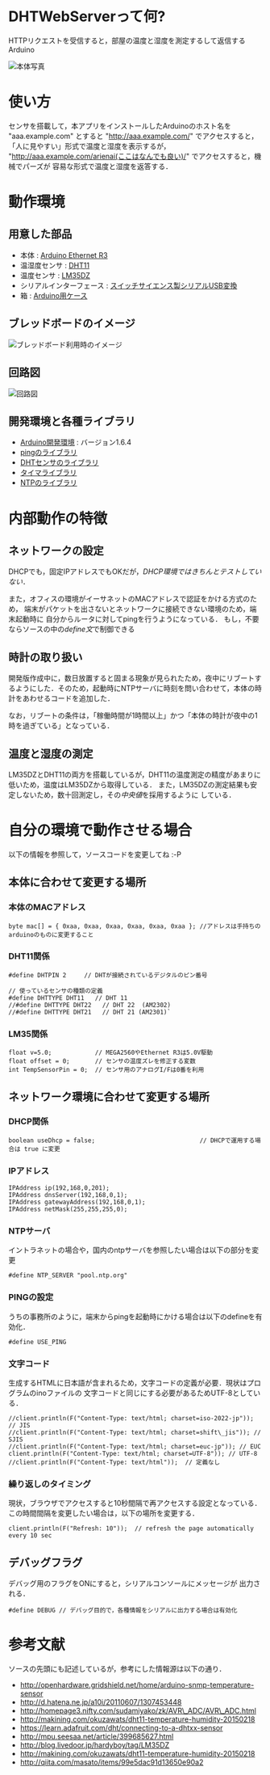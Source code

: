# DHTWebServerって何?
HTTPリクエストを受信すると，部屋の温度と湿度を測定するして返信するArduino

![本体写真][system]

# 使い方

センサを搭載して，本アプリをインストールしたArduinoのホスト名を
"aaa.example.com"
とすると
"http://aaa.example.com/"
でアクセスすると，「人に見やすい」形式で温度と湿度を表示するが，
"http://aaa.example.com/arienai(ここはなんでも良い)/"
でアクセスすると，機械でパーズが
容易な形式で温度と湿度を返答する．

# 動作環境

## 用意した部品
* 本体 : [Arduino Ethernet R3][ethernetR3]
* 温湿度センサ : [DHT11][DHT11]
* 温度センサ : [LM35DZ][LM35DZ]
* シリアルインターフェース : [スイッチサイエンス製シリアルUSB変換][FTDI]
* 箱 : [Arduino用ケース][case]

## ブレッドボードのイメージ

![ブレッドボード利用時のイメージ][breadboard]

## 回路図

![回路図][circuit]


## 開発環境と各種ライブラリ
* [Arduino開発環境][ide] : バージョン1.6.4
* [pingのライブラリ][ping]
* [DHTセンサのライブラリ][dht]
* [タイマライブラリ][timer]
* [NTPのライブラリ][ntp]

# 内部動作の特徴

## ネットワークの設定
DHCPでも，固定IPアドレスでもOKだが，*DHCP環境ではきちんとテストしていない*．

また，オフィスの環境がイーサネットのMACアドレスで認証をかける方式のため，
端末がパケットを出さないとネットワークに接続できない環境のため，端末起動時に
自分からルータに対してpingを行うようになっている．
もし，不要ならソースの中の*define文*で制御できる

## 時計の取り扱い
開発版作成中に，数日放置すると固まる現象が見られたため，夜中にリブートするようにした．そのため，起動時にNTPサーバに時刻を問い合わせて，本体の時計をあわせるコードを追加した．

なお，リブートの条件は，「稼働時間が1時間以上」かつ「本体の時計が夜中の1時を過ぎている」となっている．

## 温度と湿度の測定
LM35DZとDHT11の両方を搭載しているが，DHT11の温度測定の精度があまりに低いため，温度はLM35DZから取得している．
また，LM35DZの測定結果も安定しないため，数十回測定し，その*中央値*を採用するように
している．

# 自分の環境で動作させる場合
以下の情報を参照して，ソースコードを変更してね :-P

## 本体に合わせて変更する場所
### 本体のMACアドレス
`byte mac[] = { 0xaa, 0xaa, 0xaa, 0xaa, 0xaa, 0xaa }; //アドレスは手持ちのarduinoのものに変更すること`

### DHT11関係
`#define DHTPIN 2     // DHTが接続されているデジタルのピン番号`

    // 使っているセンサの種類の定義
    #define DHTTYPE DHT11   // DHT 11
    //#define DHTTYPE DHT22   // DHT 22  (AM2302)
    //#define DHTTYPE DHT21   // DHT 21 (AM2301)`

### LM35関係
    float v=5.0;            // MEGA2560やEthernet R3は5.0V駆動
    float offset = 0;       // センサの温度ズレを修正する変数
    int TempSensorPin = 0;  // センサ用のアナログI/Fは0番を利用

## ネットワーク環境に合わせて変更する場所
### DHCP関係
`boolean useDhcp = false;                             // DHCPで運用する場合は true に変更`

### IPアドレス
    IPAddress ip(192,168,0,201);
    IPAddress dnsServer(192,168,0,1);
    IPAddress gatewayAddress(192,168,0,1);
    IPAddress netMask(255,255,255,0);

### NTPサーバ
イントラネットの場合や，国内のntpサーバを参照したい場合は以下の部分を変更

`#define NTP_SERVER "pool.ntp.org"`

### PINGの設定
うちの事務所のように，端末からpingを起動時にかける場合は以下のdefineを有効化．

`#define USE_PING`

### 文字コード
生成するHTMLに日本語が含まれるため，文字コードの定義が必要．現状はプログラムのinoファイルの
文字コードと同じにする必要があるためUTF-8としている．

    //client.println(F("Content-Type: text/html; charset=iso-2022-jp")); // JIS
    //client.println(F("Content-Type: text/html; charset=shift\_jis")); // SJIS
    //client.println(F("Content-Type: text/html; charset=euc-jp")); // EUC
    client.println(F("Content-Type: text/html; charset=UTF-8")); // UTF-8
    //client.println(F("Content-Type: text/html"));  // 定義なし

### 繰り返しのタイミング
現状，ブラウザでアクセスすると10秒間隔で再アクセスする設定となっている．
この時間間隔を変更したい場合は，以下の場所を変更する．

`client.println(F("Refresh: 10"));  // refresh the page automatically every 10 sec`


## デバッグフラグ
デバッグ用のフラグをONにすると，シリアルコンソールにメッセージが
出力される．

`#define DEBUG // デバッグ目的で，各種情報をシリアルに出力する場合は有効化`

# 参考文献
ソースの先頭にも記述しているが，参考にした情報源は以下の通り．

* <http://openhardware.gridshield.net/home/arduino-snmp-temperature-sensor>
* <http://d.hatena.ne.jp/a10i/20110607/1307453448>
* <http://homepage3.nifty.com/sudamiyako/zk/AVR\_ADC/AVR\_ADC.html>
* <http://makining.com/okuzawats/dht11-temperature-humidity-20150218>
* <https://learn.adafruit.com/dht/connecting-to-a-dhtxx-sensor>
* <http://mpu.seesaa.net/article/399685627.html>
* <http://blog.livedoor.jp/hardyboy/tag/LM35DZ>
* <http://makining.com/okuzawats/dht11-temperature-humidity-20150218>
* <http://qiita.com/masato/items/99e5dac91d13650e90a2>


<!--以下はリンクの定義-->

<!--開発環境と各種ライブラリ-->
[ide]: <http://www.arduino.cc/en/Main/Software> "Arduino開発環境"
[ping]: <http://playground.arduino.cc/Code/ICMPPing> "pingのライブラリ"
[dht]: <https://github.com/adafruit/DHT-sensor-library> "DHTセンサのライブラリ"
[timer]: <http://playground.arduino.cc/Code/Time> "タイマライブラリ"
[ntp]: <http://playground.arduino.cc/Code/NTPclient> "NTPのライブラリ"

<!--ハード関連-->
[ethernetR3]: <http://www.arduino.cc/en/Main/ArduinoBoardEthernet> "Arduino Ethernet"
[DHT11]: <http://akizukidenshi.com/catalog/g/gM-07003/> "温湿度センサ" 
[LM35DZ]: <http://akizukidenshi.com/catalog/g/gI-00116/> "温度センサ"
[case]: <https://www.sengoku.co.jp/mod/sgk\_cart/detail.php?code=EEHD-4CLA> "Arduino用ケース"
[FTDI]: <https://www.switch-science.com/catalog/1032/> "シリアルインターフェース"

<!--イメージファイル-->
[system]: system.jpg "本体写真"
[breadboard]: breadboard.jpg "ブレッドボード利用時の配線イメージ"
[circuit]: circuit.jpg "回路図"

